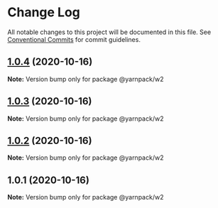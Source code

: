 # Change Log

All notable changes to this project will be documented in this file.
See [Conventional Commits](https://conventionalcommits.org) for commit guidelines.

## [1.0.4](https://github.com/jithinjohnkaniyampoikayil/yarnlerna/compare/v1.0.3...v1.0.4) (2020-10-16)

**Note:** Version bump only for package @yarnpack/w2





## [1.0.3](https://github.com/jithinjohnkaniyampoikayil/yarnlerna/compare/v1.0.2...v1.0.3) (2020-10-16)

**Note:** Version bump only for package @yarnpack/w2





## [1.0.2](https://github.com/jithinjohnkaniyampoikayil/yarnlerna/compare/v1.0.1...v1.0.2) (2020-10-16)

**Note:** Version bump only for package @yarnpack/w2





## 1.0.1 (2020-10-16)

**Note:** Version bump only for package @yarnpack/w2
